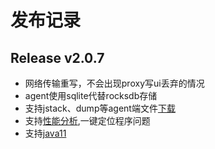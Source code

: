 # 发布记录

## Release v2.0.7

- 网络传输重写，不会出现proxy写ui丢弃的情况
- agent使用sqlite代替rocksdb存储
- 支持jstack、dump等agent端文件[下载](./downloadFile.md)
- 支持[性能分析](./profiler.md),一键定位程序问题
- 支持[java11](./java11)
